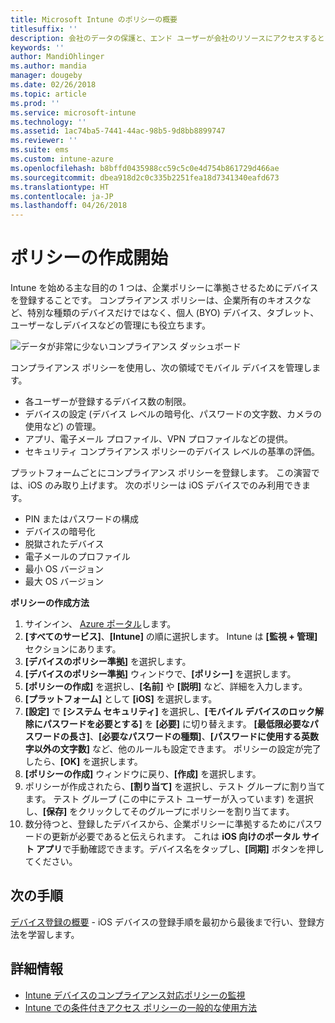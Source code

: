 ```yaml
---
title: Microsoft Intune のポリシーの概要
titlesuffix: ''
description: 会社のデータの保護と、エンド ユーザーが会社のリソースにアクセスするときに使用するデバイスの管理に役立つポリシーを作成します。
keywords: ''
author: MandiOhlinger
ms.author: mandia
manager: dougeby
ms.date: 02/26/2018
ms.topic: article
ms.prod: ''
ms.service: microsoft-intune
ms.technology: ''
ms.assetid: 1ac74ba5-7441-44ac-98b5-9d8bb8899747
ms.reviewer: ''
ms.suite: ems
ms.custom: intune-azure
ms.openlocfilehash: b8bffd0435988cc59c5c0e4d754b861729d466ae
ms.sourcegitcommit: dbea918d2c0c335b2251fea18d7341340eafd673
ms.translationtype: HT
ms.contentlocale: ja-JP
ms.lasthandoff: 04/26/2018
---
```

# <a name="get-started-with-creating-policies"></a>ポリシーの作成開始

Intune を始める主な目的の 1 つは、企業ポリシーに準拠させるためにデバイスを登録することです。 コンプライアンス ポリシーは、企業所有のキオスクなど、特別な種類のデバイスだけではなく、個人 (BYO) デバイス、タブレット、ユーザーなしデバイスなどの管理にも役立ちます。

![データが非常に少ないコンプライアンス ダッシュボード](/intune/media/generic-compliance-dashboard.png)

コンプライアンス ポリシーを使用し、次の領域でモバイル デバイスを管理します。

* 各ユーザーが登録するデバイス数の制限。
* デバイスの設定 (デバイス レベルの暗号化、パスワードの文字数、カメラの使用など) の管理。
* アプリ、電子メール プロファイル、VPN プロファイルなどの提供。
* セキュリティ コンプライアンス ポリシーのデバイス レベルの基準の評価。

プラットフォームごとにコンプライアンス ポリシーを登録します。 この演習では、iOS のみ取り上げます。 次のポリシーは iOS デバイスでのみ利用できます。

* PIN またはパスワードの構成
* デバイスの暗号化
* 脱獄されたデバイス
* 電子メールのプロファイル
* 最小 OS バージョン
* 最大 OS バージョン

__ポリシーの作成方法__

1. サインイン、 [Azure ポータル](https://portal.azure.com)します。
2. **[すべてのサービス]**、**[Intune]** の順に選択します。 Intune は **[監視 + 管理]** セクションにあります。
3. **[デバイスのポリシー準拠]** を選択します。
4. **[デバイスのポリシー準拠]** ウィンドウで、**[ポリシー]** を選択します。
5. **[ポリシーの作成]** を選択し、**[名前]** や **[説明]** など、詳細を入力します。 
6. **[プラットフォーム]** として **[iOS]** を選択します。
6. **[設定]** で **[システム セキュリティ]** を選択し、**[モバイル デバイスのロック解除にパスワードを必要とする]** を **[必要]** に切り替えます。 **[最低限必要なパスワードの長さ]**、**[必要なパスワードの種類]**、**[パスワードに使用する英数字以外の文字数]** など、他のルールも設定できます。 ポリシーの設定が完了したら、**[OK]** を選択します。
7. **[ポリシーの作成]** ウィンドウに戻り、**[作成]** を選択します。
8. ポリシーが作成されたら、**[割り当て]** を選択し、テスト グループに割り当てます。 テスト グループ (この中にテスト ユーザーが入っています) を選択し、**[保存]** をクリックしてそのグループにポリシーを割り当てます。
9. 数分待つと、登録したデバイスから、企業ポリシーに準拠するためにパスワードの更新が必要であると伝えられます。 これは **iOS 向けのポータル サイト アプリ**で手動確認できます。デバイス名をタップし、**[同期]** ボタンを押してください。

## <a name="next-steps"></a>次の手順

[デバイス登録の概要](get-started-enroll.md) - iOS デバイスの登録手順を最初から最後まで行い、登録方法を学習します。

## <a name="learn-more"></a>詳細情報

* [Intune デバイスのコンプライアンス対応ポリシーの監視](compliance-policy-monitor.md)
* [Intune での条件付きアクセス ポリシーの一般的な使用方法](conditional-access-intune-common-ways-use.md)
